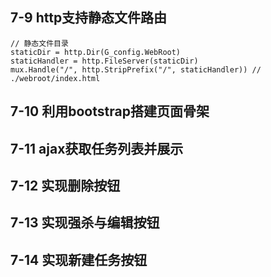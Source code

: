 ## 7-9 http支持静态文件路由

```
// 静态文件目录
staticDir = http.Dir(G_config.WebRoot)
staticHandler = http.FileServer(staticDir)
mux.Handle("/", http.StripPrefix("/", staticHandler)) // ./webroot/index.html

```

## 7-10 利用bootstrap搭建页面骨架

## 7-11 ajax获取任务列表并展示

## 7-12 实现删除按钮

## 7-13 实现强杀与编辑按钮

## 7-14 实现新建任务按钮
